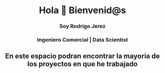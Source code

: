 <h1 align="Center"> Hola 👋 Bienvenid@s </h1>
<h3 align="Center"> Soy Rodrigo Jerez </h3>
<h3 align="Center"> Ingeniero Comercial | Data Scientist </h3>
<h2 align="Center"> En este espacio podran encontrar la mayoria de los proyectos en que he trabajado </h2>
<!--
**Rojego/Rojego** is a ✨ _special_ ✨ repository because its `README.md` (this file) appears on your GitHub profile.

Here are some ideas to get you started:

- 🔭 I’m currently working on ...
- 🌱 I’m currently learning ...
- 👯 I’m looking to collaborate on ...
- 🤔 I’m looking for help with ...
- 💬 Ask me about ...
- 📫 How to reach me: ...
- 😄 Pronouns: ...
- ⚡ Fun fact: ...
-->
